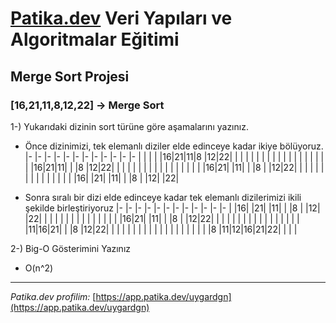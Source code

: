 # [Patika.dev](https://app.patika.dev/) Veri Yapıları ve Algoritmalar Eğitimi

## Merge Sort Projesi

### [16,21,11,8,12,22] -> Merge Sort
1-) Yukarıdaki dizinin sort türüne göre aşamalarını yazınız.

- Önce dizinimizi, tek elemanlı diziler elde edinceye kadar ikiye bölüyoruz.
 |- |- |- |- |- |- |- |- |- |- |- |- |
 |  |  |  |16|21|11|8 |12|22|  |  |  |
 |  |  |  |  |  |  |  |  |  |  |  |  |
 |  |  |16|21|11|  |  |8 |12|22|  |  |
 |  |  |  |  |  |  |  |  |  |  |  |  |
 |  |16|21|  |11|  |  |8 |  |12|22|  |
 |  |  |  |  |  |  |  |  |  |  |  |  |
 |16|  |21|  |11|  |  |8 |  |12|  |22|

- Sonra sıralı bir dizi elde edinceye kadar tek elemanlı dizilerimizi ikili şekilde birleştiriyoruz
 |- |- |- |- |- |- |- |- |- |- |- |- |
 |16|  |21|  |11|  |  |8 |  |12|  |22|
 |  |  |  |  |  |  |  |  |  |  |  |  |
 |  |16|21|  |11|  |  |8 |  |12|22|  |
 |  |  |  |  |  |  |  |  |  |  |  |  |
 |  |  |11|16|21|  |  |8 |12|22|  |  |
 |  |  |  |  |  |  |  |  |  |  |  |  |
 |  |  |  |8 |11|12|16|21|22|  |  |  |

 2-) Big-O Gösterimini Yazınız
 - O(n^2)

---

_Patika.dev profilim:_ [https://app.patika.dev/uygardgn](https://app.patika.dev/uygardgn)